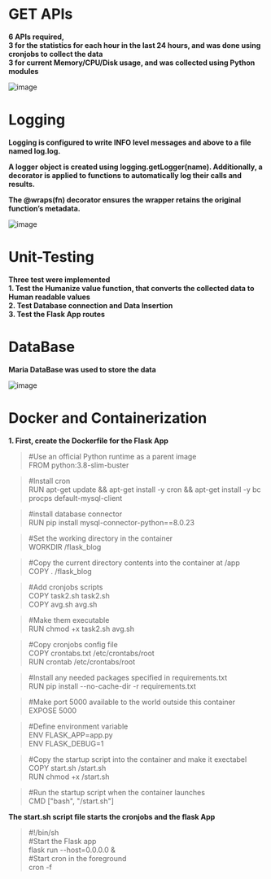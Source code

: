 # GET APIs <br/>
**6 APIs required, <br/>
 3 for the statistics for each hour in the last 24 hours, and was done using cronjobs to collect the data <br/>
 3 for current Memory/CPU/Disk usage, and was collected using Python modules**

  ![image](https://github.com/user-attachments/assets/86c6f307-f3ef-4769-b545-53d899fa7b3d)

# Logging
**Logging is configured to write INFO level messages and above to a file named log.log. <br/>**

**A logger object is created using logging.getLogger(__name__). Additionally, a decorator is applied to functions to automatically log their calls and results.<br/>**

**The @wraps(fn) decorator ensures the wrapper retains the original function’s metadata.**

![image](https://github.com/user-attachments/assets/b9ce2a41-b1bc-4732-8963-7fcbf4eeda0d)

# Unit-Testing
**Three test were implemented<br/>**
**1. Test the Humanize value function, that converts the collected data to Human readable values<br/>**
**2. Test Database connection and Data Insertion<br/>**
**3. Test the Flask App routes<br/>**

# DataBase
**Maria DataBase was used to store the data**

 ![image](https://github.com/user-attachments/assets/4571bef5-6a14-47f9-a707-ddb59a3dbd33)

# Docker and Containerization

**1. First, create the Dockerfile for the Flask App**

>#Use an official Python runtime as a parent image<br/>
>FROM python:3.8-slim-buster<br/>

>#Install cron<br/>
>RUN apt-get update && apt-get install -y cron && apt-get install -y bc procps default-mysql-client<br/>

>#install database connector<br/>
>RUN pip install mysql-connector-python==8.0.23<br/>

>#Set the working directory in the container<br/>
>WORKDIR /flask_blog<br/>

>#Copy the current directory contents into the container at /app<br/>
>COPY . /flask_blog<br/>

>#Add cronjobs scripts<br/>
>COPY task2.sh task2.sh<br/>
>COPY avg.sh avg.sh<br/>

>#Make them executable<br/>
>RUN chmod +x task2.sh avg.sh<br/>

>#Copy cronjobs config file<br/>
>COPY crontabs.txt /etc/crontabs/root<br/>
>RUN crontab /etc/crontabs/root<br/>

>#Install any needed packages specified in requirements.txt<br/>
>RUN pip install --no-cache-dir -r requirements.txt<br/>

>#Make port 5000 available to the world outside this container<br/>
>EXPOSE 5000<br/>

>#Define environment variable<br/>
>ENV FLASK_APP=app.py<br/>
>ENV FLASK_DEBUG=1<br/>

>#Copy the startup script into the container and make it exectabel<br/>
>COPY start.sh /start.sh<br/>
>RUN chmod +x /start.sh<br/>

>#Run the startup script when the container launches<br/>
>CMD ["bash", "/start.sh"]<br/>

**The start.sh script file starts the cronjobs and the flask App**<br/>

>#!/bin/sh<br/>
>#Start the Flask app<br/>
>flask run --host=0.0.0.0 &<br/>
>#Start cron in the foreground<br/>
>cron -f<br/>


